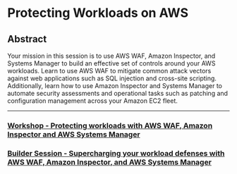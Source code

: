 # Protecting Workloads on AWS

## Abstract
Your mission in this session is to use AWS WAF, Amazon Inspector, and Systems Manager to build an effective set of controls around your AWS workloads. Learn to use AWS WAF to mitigate common attack vectors against web applications such as SQL injection and cross-site scripting. Additionally, learn how to use Amazon Inspector and Systems Manager to automate security assessments and operational tasks such as patching and configuration management across your Amazon EC2 fleet.

---

### [Workshop - Protecting workloads with AWS WAF, Amazon Inspector and AWS Systems Manager](./workshop/)

### [Builder Session - Supercharging your workload defenses with AWS WAF, Amazon Inspector, and AWS Systems Manager](./builder-session/)

